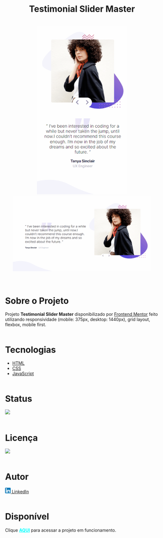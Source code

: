 <h1 align="center"><strong>Testimonial Slider Master</strong><h1>


<div align="center">
    <img src="./images/mobile.gif" alt="Celular imagem" height="550px">
    <img src="./images/desktop.gif" alt="Computador imagem" width="90%">
</div> <br>

# **Sobre o Projeto**
Projeto <strong>Testimonial Slider Master</strong> disponibilizado por [Frontend Mentor](https://www.frontendmentor.io/home) feito utilizando responsividade (mobile: 375px, desktop: 1440px), grid layout, flexbox, mobile first. <br><br>
  

# **Tecnologias**
* [HTML](https://developer.mozilla.org/pt-BR/docs/Web/HTML) 
* [CSS](https://developer.mozilla.org/pt-BR/docs/Web/CSS)
* [JavaScript](https://developer.mozilla.org/pt-BR/docs/Web/JavaScript)<br><br>

# **Status**

<img src="https://img.shields.io/badge/Finalizado-green"></img><br><br>

# **Licença**
 <img src="https://img.shields.io/badge/MIT Licence-purple"></img><br><br>

# **Autor**
<a href="https://www.linkedin.com/in/pedrohalves/">
    <img src="./images/logolinkedin.png" width="18px"></img>
LinkedIn</a><br><br>

# **Disponível**
Clique <a href="https://pedrohenriquealvesfernandes.github.io/coding-bootcamp-testimonials-slider-master/" style="color: cyan" target="_blank"><strong>AQUI</strong></a> para acessar a projeto em funcionamento.